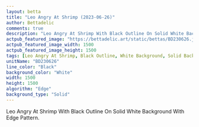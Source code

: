 ```yaml
---
layout: betta
title: "Leo Angry At Shrimp (2023-06-26)"
author: Bettadelic
comments: true
description: "Leo Angry At Shrimp With Black Outline On Solid White Background With Edge Pattern."
actpub_featured_image: "https://bettadelic.art/static/bettas/BD230626.jpg"
actpub_featured_image_width: 1500
actpub_featured_image_height: 1500
tags: [Leo Angry At Shrimp, Black Outline, White Background, Solid Background Pattern, Edge Pattern, June 2023]
unitName: "BD230626"
line_color: "Black"
background_color: "White"
width: 1500
height: 1500
algorithm: "Edge"
background_type: "Solid"
---
```


Leo Angry At Shrimp With Black Outline On Solid White Background With Edge Pattern.
